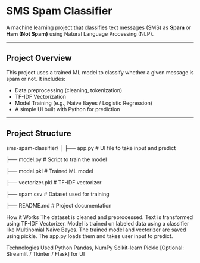 # SMS Spam Classifier

A machine learning project that classifies text messages (SMS) as **Spam** or **Ham (Not Spam)** using Natural Language Processing (NLP).

---

## Project Overview

This project uses a trained ML model to classify whether a given message is spam or not. It includes:
- Data preprocessing (cleaning, tokenization)
- TF-IDF Vectorization
- Model Training (e.g., Naive Bayes / Logistic Regression)
- A simple UI built with Python for prediction

---

## Project Structure
sms-spam-classifier/
│
├── app.py # UI file to take input and predict

├── model.py # Script to train the model

├── model.pkl # Trained ML model

├── vectorizer.pkl # TF-IDF vectorizer

├── spam.csv # Dataset used for training

├── README.md # Project documentation

How it Works
The dataset is cleaned and preprocessed.
Text is transformed using TF-IDF Vectorizer.
Model is trained on labeled data using a classifier like Multinomial Naive Bayes.
The trained model and vectorizer are saved using pickle.
The app.py loads them and takes user input to predict.

Technologies Used
Python
Pandas, NumPy
Scikit-learn
Pickle
[Optional: Streamlit / Tkinter / Flask] for UI
